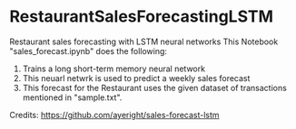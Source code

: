 # RestaurantSalesForecastingLSTM
Restaurant sales forecasting with LSTM neural networks
This Notebook "sales_forecast.ipynb" does the following:
1. Trains a long short-term memory neural network 
2. This neuarl netwrk is used to predict a weekly sales forecast
3. This forecast for the Restaurant uses the given dataset of transactions mentioned in "sample.txt".














Credits: https://github.com/ayeright/sales-forecast-lstm
